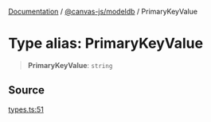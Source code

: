 [Documentation](../../../index.md) / [@canvas-js/modeldb](../index.md) / PrimaryKeyValue

# Type alias: PrimaryKeyValue

> **PrimaryKeyValue**: `string`

## Source

[types.ts:51](https://github.com/canvasxyz/canvas/blob/4c6b729f/packages/modeldb/src/types.ts#L51)
